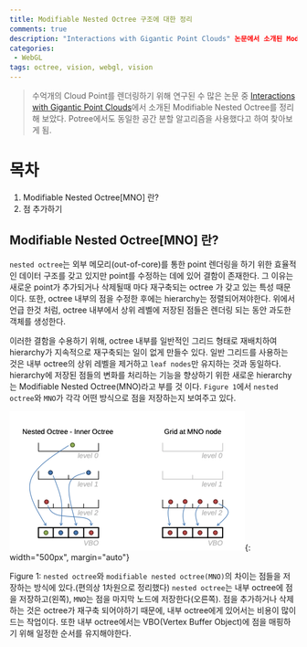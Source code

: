 ```yaml
---
title: Modifiable Nested Octree 구조에 대한 정리
comments: true
description: "Interactions with Gigantic Point Clouds" 논문에서 소개된 Modifiable Nested Octree(MNO)에 대해 정리해 보았다.
categories:
 - WebGL
tags: octree, vision, webgl, vision 
---
```


> 수억개의 Cloud Point를 렌더링하기 위해 연구된 수 많은 논문 중 [Interactions with Gigantic Point Clouds](https://www.cg.tuwien.ac.at/research/publications/2014/scheiblauer-thesis/)에서 소개된 Modifiable Nested Octree를 정리해 보았다. Potree에서도 동일한 공간 분할 알고리즘을 사용했다고 하여 찾아보게 됨.

# 목차
1. Modifiable Nested Octree[MNO] 란?
2. 점 추가하기

## Modifiable Nested Octree[MNO] 란?

`nested octree`는 외부 메모리(out-of-core)를 통한 point 렌더링을 하기 위한  효율적인 데이터 구조를 갖고 있지만 point를 수정하는 데에 있어 결함이 존재한다. 그 이유는 새로운 point가 추가되거나 삭제될때 마다 재구축되는 octree 가 갖고 있는 특성 때문이다. 또한, octree 내부의 점을 수정한 후에는 hierarchy는 정렬되어져야한다. 위에서 언급 한것 처럼, octree 내부에서 상위 레벨에 저장된 점들은 렌더링 되는 동안 과도한 객체를 생성한다.

이러한 결함을 수용하기 위해, octree 내부를 일반적인 그리드 형태로 재배치하여 hierarchy가 지속적으로 재구축되는 일이 없게 만들수 있다.
일반 그리드를 사용하는 것은 내부 octree의 상위 레벨을 제거하고 `leaf nodes`만 유지하는 것과 동일하다. hierarchy에 저장된 점들의 변화를 처리하는 기능을 향상하기 위한 새로운 hierarchy는 Modifiable Nested Octree(MNO)라고 부를 것 이다. `Figure 1`에서 `nested octree`와 `MNO`가 각각 어떤 방식으로 점을 저장하는지 보여주고 있다. 

![mno-1](https://raw.githubusercontent.com/wkddnjset/wkddnjset.github.io/master/_posts/images/2020-06/mno-1.png){: width="500px", margin="auto"}

Figure 1: `nested octree`와 `modifiable nested octree(MNO)`의 차이는 점들을 저장하는 방식에 있다.(편의상 1차원으로 정리했다) `nested octree`는 내부 octree에 점을 저장하고(왼쪽), `MNO`는 점을 마지막 노드에 저장한다(오른쪽). 점을 추가하거나 삭제하는 것은 octree가 재구축 되어야하기 때문에, 내부 octree에게 있어서는 비용이 많이 드는 작업이다. 또한 내부 octree에서는 VBO(Vertex Buffer Object)에 점을 매핑하기 위해 일정한 순서를 유지해야한다. 